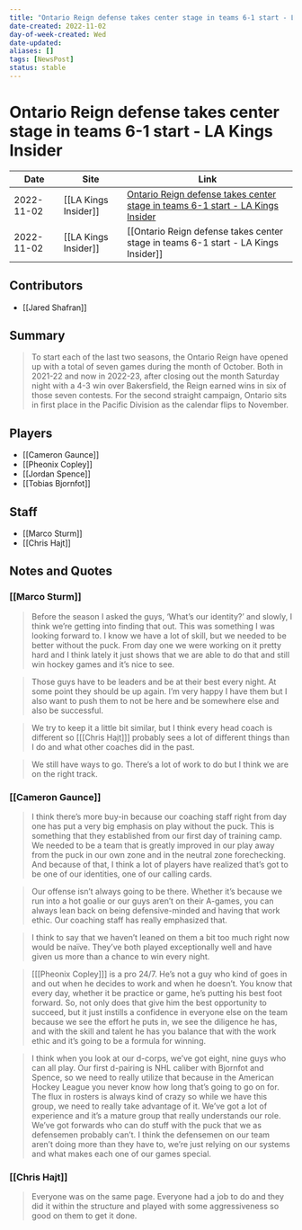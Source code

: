 ```yaml
---
title: "Ontario Reign defense takes center stage in teams 6-1 start - LA Kings Insider"
date-created: 2022-11-02
day-of-week-created: Wed
date-updated: 
aliases: []
tags: [NewsPost]
status: stable
---
```


# Ontario Reign defense takes center stage in teams 6-1 start - LA Kings Insider

| Date       | Site                 | Link                                                                                                                                                                                 |
| ---------- | -------------------- | ------------------------------------------------------------------------------------------------------------------------------------------------------------------------------------ |
| 2022-11-02 | [[LA Kings Insider]] | [Ontario Reign defense takes center stage in teams 6-1 start - LA Kings Insider](https://lakingsinsider.com/2022/11/02/ontario-reign-defense-takes-center-stage-in-teams-6-1-start/) |
| 2022-11-02 | [[LA Kings Insider]] | [[Ontario Reign defense takes center stage in teams 6-1 start - LA Kings Insider]]                                                                                                   |

## Contributors
- [[Jared Shafran]]


## Summary
> To start each of the last two seasons, the Ontario Reign have opened up with a total of seven games during the month of October. Both in 2021-22 and now in 2022-23, after closing out the month Saturday night with a 4-3 win over Bakersfield, the Reign earned wins in six of those seven contests. For the second straight campaign, Ontario sits in first place in the Pacific Division as the calendar flips to November.


## Players
- [[Cameron Gaunce]]
- [[Pheonix Copley]]
- [[Jordan Spence]]
- [[Tobias Bjornfot]]

## Staff
- [[Marco Sturm]]
- [[Chris Hajt]]


## Notes and Quotes
### [[Marco Sturm]]
> Before the season I asked the guys, ‘What’s our identity?’ and slowly, I think we’re getting into finding that out. This was something I was looking forward to. I know we have a lot of skill, but we needed to be better without the puck. From day one we were working on it pretty hard and I think lately it just shows that we are able to do that and still win hockey games and it’s nice to see.

> Those guys have to be leaders and be at their best every night. At some point they should be up again. I’m very happy I have them but I also want to push them to not be here and be somewhere else and also be successful.

> We try to keep it a little bit similar, but I think every head coach is different so \[[[Chris Hajt]]] probably sees a lot of different things than I do and what other coaches did in the past.

> We still have ways to go. There’s a lot of work to do but I think we are on the right track.

### [[Cameron Gaunce]]
> I think there’s more buy-in because our coaching staff right from day one has put a very big emphasis on play without the puck. This is something that they established from our first day of training camp. We needed to be a team that is greatly improved in our play away from the puck in our own zone and in the neutral zone forechecking. And because of that, I think a lot of players have realized that’s got to be one of our identities, one of our calling cards.

> Our offense isn’t always going to be there. Whether it’s because we run into a hot goalie or our guys aren’t on their A-games, you can always lean back on being defensive-minded and having that work ethic. Our coaching staff has really emphasized that.

> I think to say that we haven’t leaned on them a bit too much right now would be naïve. They’ve both played exceptionally well and have given us more than a chance to win every night.

> \[[[Pheonix Copley]]] is a pro 24/7. He’s not a guy who kind of goes in and out when he decides to work and when he doesn’t. You know that every day, whether it be practice or game, he’s putting his best foot forward. So, not only does that give him the best opportunity to succeed, but it just instills a confidence in everyone else on the team because we see the effort he puts in, we see the diligence he has, and with the skill and talent he has you balance that with the work ethic and it’s going to be a formula for winning.

> I think when you look at our d-corps, we’ve got eight, nine guys who can all play. Our first d-pairing is NHL caliber with Bjornfot and Spence, so we need to really utilize that because in the American Hockey League you never know how long that’s going to go on for. The flux in rosters is always kind of crazy so while we have this group, we need to really take advantage of it. We’ve got a lot of experience and it’s a mature group that really understands our role. We’ve got forwards who can do stuff with the puck that we as defensemen probably can’t. I think the defensemen on our team aren’t doing more than they have to, we’re just relying on our systems and what makes each one of our games special.

### [[Chris Hajt]]
> Everyone was on the same page. Everyone had a job to do and they did it within the structure and played with some aggressiveness so good on them to get it done.